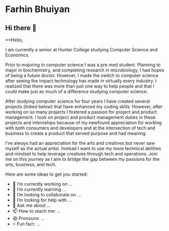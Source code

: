 # Farhin Bhuiyan

## Hi there 👋


**Hello,

I am currently a senior at Hunter College studying Computer Science and Economics. 

Prior to majoring in computer science I was a pre med student. Planning to major in biochemistry, and completing research in microbiology, I had hopes of being a future doctor. However, I made the switch to computer science after seeing the impact technology has made in virtually every industry. I realized that there was more than just one way to help people and that I could make just as much of a difference studying computer science. 

After studying computer science for four years I have created several projects (linked below) that have enhanced my coding skills. However, after working on so many projects I fostered a passion for project and product management. I took on project and product management duties in these projects and internships because of my newfound appreciation for working with both consumers and developers and at the intersection of tech and business to create a product that served purpose and had meaning. 

I’ve always had an appreciation for the arts and creatives but never saw myself as the actual artist. Instead I want to use my more technical abilities and mindset to help leverage creatives through tech and operations. Join me on this journey as I aim to bridge the gap between my passions for the arts, business, and tech.


Here are some ideas to get you started:

- 🔭 I’m currently working on ...
- 🌱 I’m currently learning ...
- 👯 I’m looking to collaborate on ...
- 🤔 I’m looking for help with ...
- 💬 Ask me about ...
- 📫 How to reach me: ...
- 😄 Pronouns: ...
- ⚡ Fun fact: ...

